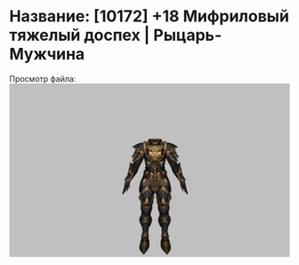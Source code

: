 # Название: [10172] +18 Мифриловый тяжелый доспех | Рыцарь-Мужчина

Просмотр файла:
![p000021.png](p000021.png)